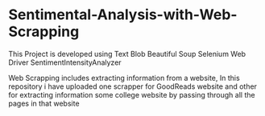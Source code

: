 # Sentimental-Analysis-with-Web-Scrapping
This Project is developed using
Text Blob
Beautiful Soup
Selenium Web Driver
SentimentIntensityAnalyzer

Web Scrapping includes extracting information from a website, In this repository i have uploaded one scrapper for GoodReads website and other for extracting information some college website by passing through all the pages in that website

